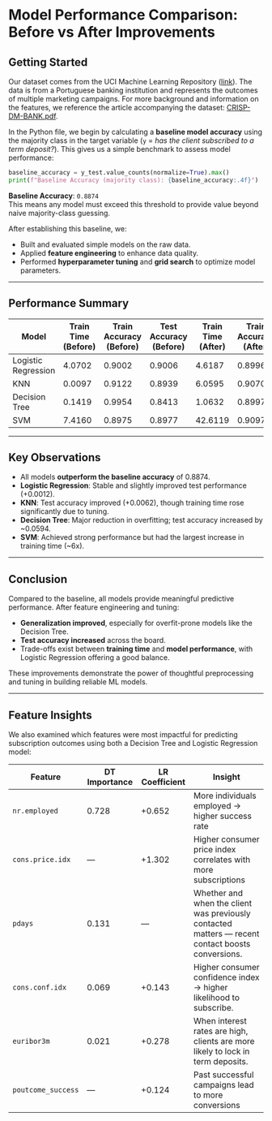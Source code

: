 # Model Performance Comparison: Before vs After Improvements

## Getting Started

Our dataset comes from the UCI Machine Learning Repository ([link](https://archive.ics.uci.edu/ml/datasets/bank+marketing)). The data is from a Portuguese banking institution and represents the outcomes of multiple marketing campaigns. For more background and information on the features, we reference the article accompanying the dataset: [CRISP-DM-BANK.pdf](CRISP-DM-BANK.pdf).

In the Python file, we begin by calculating a **baseline model accuracy** using the majority class in the target variable (`y` = *has the client subscribed to a term deposit?*). This gives us a simple benchmark to assess model performance:

```python
baseline_accuracy = y_test.value_counts(normalize=True).max()
print(f"Baseline Accuracy (majority class): {baseline_accuracy:.4f}")
```

**Baseline Accuracy**: `0.8874`  
This means any model must exceed this threshold to provide value beyond naive majority-class guessing.

After establishing this baseline, we:
- Built and evaluated simple models on the raw data.
- Applied **feature engineering** to enhance data quality.
- Performed **hyperparameter tuning** and **grid search** to optimize model parameters.

---

## Performance Summary

| Model               | Train Time (Before) | Train Accuracy (Before) | Test Accuracy (Before) | Train Time (After) | Train Accuracy (After) | Test Accuracy (After) |
|--------------------|---------------------|--------------------------|-------------------------|--------------------|-------------------------|------------------------|
| Logistic Regression| 4.0702              | 0.9002                   | 0.9006                  | 4.6187             | 0.8996                  | 0.9018                 |
| KNN                | 0.0097              | 0.9122                   | 0.8939                  | 6.0595             | 0.9070                  | 0.9001                 |
| Decision Tree      | 0.1419              | 0.9954                   | 0.8413                  | 1.0632             | 0.8997                  | 0.9007                 |
| SVM                | 7.4160              | 0.8975                   | 0.8977                  | 42.6119            | 0.9097                  | 0.9011                 |

---

## Key Observations

- All models **outperform the baseline accuracy** of 0.8874.
- **Logistic Regression**: Stable and slightly improved test performance (+0.0012).
- **KNN**: Test accuracy improved (+0.0062), though training time rose significantly due to tuning.
- **Decision Tree**: Major reduction in overfitting; test accuracy increased by ~0.0594.
- **SVM**: Achieved strong performance but had the largest increase in training time (~6x).

---

## Conclusion

Compared to the baseline, all models provide meaningful predictive performance. After feature engineering and tuning:
- **Generalization improved**, especially for overfit-prone models like the Decision Tree.
- **Test accuracy increased** across the board.
- Trade-offs exist between **training time** and **model performance**, with Logistic Regression offering a good balance.

These improvements demonstrate the power of thoughtful preprocessing and tuning in building reliable ML models.


---

## Feature Insights

We also examined which features were most impactful for predicting subscription outcomes using both a Decision Tree and Logistic Regression model:

| Feature            | DT Importance | LR Coefficient  | Insight                                                                                                                               |
| ------------------ | ------------- | --------------- | ------------------------------------------------------------------------------------------------------------------------------------- |
| `nr.employed`      | 0.728         | +0.652          | More individuals employed → higher success rate |
| `cons.price.idx`   | —             | +1.302      | Higher consumer price index correlates with more subscriptions                          |
| `pdays`            | 0.131         | —               | Whether and when the client was previously contacted matters — recent contact boosts conversions.                                     |
| `cons.conf.idx`    | 0.069         | +0.143          | Higher consumer confidence index → higher likelihood to subscribe.                                                                    |
| `euribor3m`        | 0.021         | +0.278          | When interest rates are high, clients are more likely to lock in term deposits.                                                       |                                                                                 |
| `poutcome_success` | —             | +0.124          | Past successful campaigns lead to more conversions                                                       |
